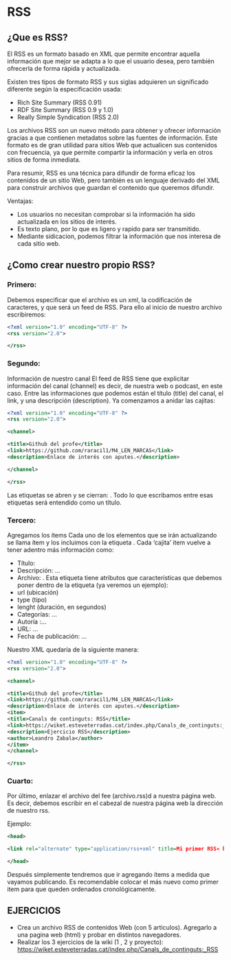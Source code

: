# RSS
## ¿Que es RSS?
El RSS es un formato basado en XML que permite encontrar aquella información que mejor se
adapta a lo que el usuario desea, pero también ofrecerla de forma rápida y actualizada. 

Existen tres tipos de formato RSS y sus siglas adquieren un significado diferente según la
especificación usada:
- Rich Site Summary (RSS 0.91)
- RDF Site Summary (RSS 0.9 y 1.0)
- Really Simple Syndication (RSS 2.0) 

Los archivos RSS son un nuevo método para obtener y ofrecer información gracias a que
contienen metadatos sobre las fuentes de información. Este formato es de gran utilidad para
sitios Web que actualicen sus contenidos con frecuencia, ya que permite compartir la
información y verla en otros sitios de forma inmediata.

Para resumir, RSS es una técnica para difundir de forma eficaz los contenidos de un sitio Web,
pero también es un lenguaje derivado del XML para construir archivos que guardan el contenido que 
queremos difundir.

Ventajas:
- Los usuarios no necesitan comprobar si la información ha sido actualizada en los sitios de interés.
- Es texto plano, por lo que es ligero y rapido para ser transmitido.
- Mediante sidicacion, podemos filtrar la información que nos interesa de cada sitio web.

## ¿Como crear nuestro propio RSS?

### Primero:
Debemos especificar que el archivo es un xml, la codificación de caracteres, y que será un feed de RSS. Para ello al inicio de nuestro archivo escribiremos:

```xml
<?xml version="1.0" encoding="UTF-8" ?>
<rss version="2.0">

</rss>
```
### Segundo:
Información de nuestro canal
El feed de RSS tiene que explicitar información del canal (channel) es decir, de nuestra web o podcast, en este caso. Entre las informaciones que podemos están el título (title) del canal, el link, y una descripción (description). Ya comenzamos a anidar las cajitas:
```xml
<?xml version="1.0" encoding="UTF-8" ?>
<rss version="2.0">

<channel>

<title>Github del profe</title>
<link>https://github.com/raracil1/M4_LEN_MARCAS</link>
<description>Enlace de interés con aputes.</description>

</channel>

</rss>
```
Las etiquetas se abren y se cierran: <title>…</title>. Todo lo que escribamos entre esas etiquetas será entendido como un título.

### Tercero:
Agregamos los ítems
Cada uno de los elementos que se irán actualizando se llama ítem y los incluimos con la etiqueta <item></item>. Cada ‘cajita’ item vuelve a tener adentro más información como:

- Título: <title>…</title>
- Descripción: <description>…</description>
- Archivo: <enclosure>. Esta etiqueta tiene atributos que características que debemos poner dentro de la etiqueta (ya veremos un ejemplo):
- url (ubicación)
- type (tipo)
- lenght (duración, en segundos)
- Categorías: <category>…</category>
- Autoría :<author>…</author>
- URL: <link>…</link>
- Fecha de publicación: <pubDate>…</pubDate>

Nuestro XML quedaría de la siguiente manera:
```xml
<?xml version="1.0" encoding="UTF-8" ?>
<rss version="2.0">

<channel>

<title>Github del profe</title>
<link>https://github.com/raracil1/M4_LEN_MARCAS</link>
<description>Enlace de interés con aputes.</description>
<item>
<title>Canals de continguts: RSS</title>
<link>https://wiket.esteveterradas.cat/index.php/Canals_de_continguts:_RSS</link>
<description>Ejercicio RSS</description>
<author>Leandro Zabala</author>
</item>
</channel>

</rss>
```
### Cuarto:
Por último, enlazar el archivo del fee (archivo.rss)d a nuestra página web. Es decir, debemos escribir en el cabezal de nuestra página web la dirección de nuestro rss. 

Ejemplo:
```xml
<head>

<link rel="alternate" type="application/rss+xml" title=Mi primer RSS» href="archivo.rss" />

</head>
```
Después simplemente tendremos que ir agregando ítems a medida que vayamos publicando. 
Es recomendable colocar el más nuevo como primer item para que queden ordenados cronológicamente.



## EJERCICIOS

- Crea un archivo RSS de contenidos Web (con 5 articulos). Agregarlo a una pagina web (html) y probar en distintos navegadores.
- Realizar los 3 ejercicios de la wiki (1 , 2 y proyecto): https://wiket.esteveterradas.cat/index.php/Canals_de_continguts:_RSS
